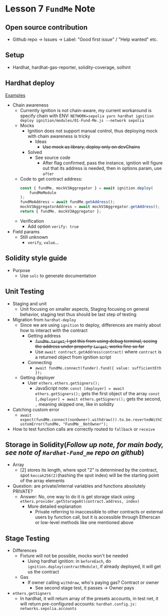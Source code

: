 # Lesson 7 `FundMe` Note

## Open source contribution
- Github repo -> Issues -> Label: "Good first issue" / "Help wanted" etc.

## Setup

-   Hardhat, hardhat-gas-reporter, solidity-coverage, solhint

## Hardhat deploy

[Examples](https://github.com/NomicFoundation/hardhat-ignition-examples)

-   Chain awareness
    -   Currently ignition is not chain-aware, my current workaround is specify chain with ENV: `NETWORK=sepolia yarn hardhat ignition deploy ignition/modules/01-Fund-Me.js --network sepolia`
    -   Mocks
        -   Ignition does not support manual control, thus deploying mock with chain awareness is tricky
            -   Ideas
                -   ~~Use mock as library, deploy only on devChains~~
        -   Solved
            -   See source code
                -   After flag confirmed, pass the instance, ignition will figure out that its address is needed, then in options param, use `after`
    -   Code to get contract address:
        ```javascript
        const { fundMe, mockV3Aggregator } = await ignition.deploy(
			fundMeModule
		);
		fundMeAddress = await fundMe.getAddress();
		mockV3AggregatorAddress = await mockV3Aggregator.getAddress();
		return { fundMe, mockV3Aggregator };
        ```
    -   Verification
        -   Add option `verify: true`
-   Field params
    -   Still unknown
        -   `verify`, `value`...

## Solidity style guide

-   Purpose
    -   Use `solc` to generate documentation

## Unit Testing

-   Staging and unit
    -   Unit focusing on smaller aspects, Staging focusing on general behavior, staging test thus should be last step of testing
-   Migration from `hardhat-deploy`
    -   Since we are using `ignition` to deploy, differences are mainly about how to interact with the contract
        -   Getting address
            -   ~~`fundMe.target`, I got this from using debug terminal, seeing the address under property `target`, works fine so far~~
            - Use `await contract.getAddress(contract)` where `contract` is a returned object from ignition script
        -   Connecting
            -   `await fundMe.connect(funder).fund({ value: sufficientEth });`
    -   Getting deployer
        -   User `ethers.ethers.getSigners();`
            -   JavaScript note: `const [deployer] = await ethers.getSigners();` gets the first object of the array `const [,deployer] = await ethers.getSigners();` gets the second, `,` meaning skipped one, like in solidity
-   Catching custom error
    -   `await expect(fundMe.connect(nonOwner).withdraw()).to.be.revertedWithCustomError(fundMe, "FundMe__NotOwner");`
-   How to test function calls are correctly routed to `fallback` or `receive`

## Storage in Solidity(_Follow up note, for main body, see note of `Hardhat-Fund_me` repo on github_)

-   Array
    -   [2] stores its length, where spot "2" is determined by the contract, spot `keccak256(2)`(hashing the spot index) will be the starting point of the array elements
-   Question: are private/internal variables and functions absolutely PRIVATE?
    -   Answer: No, one way to do it is get storage stack using `ethers.provider.getStorageAt(contract.address, index)`
        -   More detailed explanation
            -   Private referring to inaccessible to other contracts or external users by function call, but it is accessible through Etherscan or low-level methods like one mentioned above

## Stage Testing
- Differences
    - Fixture will not be possible, mocks won't be needed
        - Using hardhat ignition: in `beforeEach`, do `ignition.deploy(contractModule)`, if already deployed, it will get us the contract
    - Gas
        - If owner calling `withdraw`, who's paying gas? Contract or owner
            - See second stage test, it passes -> Owner pays
- `ethers.getSigners`
    - In hardhat, it will return array of the presets accounts, in test net, it will return pre-configured accounts: `hardhat.config.js: networks.sepolia.accounts`